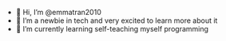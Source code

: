 - 👋 Hi, I’m @emmatran2010
- 👀 I’m a newbie in tech and very excited to learn more about it 
- 🌱 I’m currently learning self-teaching myself programming 

<!---
emmatran2010/emmatran2010 is a ✨ special ✨ repository because its `README.md` (this file) appears on your GitHub profile.
You can click the Preview link to take a look at your changes.
--->
